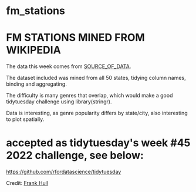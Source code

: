 # fm_stations


# FM STATIONS MINED FROM WIKIPEDIA

The data this week comes from [SOURCE_OF_DATA](https://en.wikipedia.org/wiki/Lists_of_radio_stations_in_the_United_States). 

The dataset included was mined from all 50 states, tidying column names, binding and aggregating. 

The difficulty is many genres that overlap, which would make a good tidytuesday challenge using library(stringr). 

Data is interesting, as genre popularity differs by state/city, also interesting to plot spatially. 

# accepted as tidytuesday's week #45 2022 challenge, see below:
https://github.com/rfordatascience/tidytuesday



Credit: [Frank Hull](twitter.com/frankiethull)

